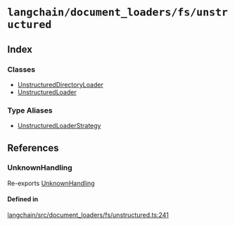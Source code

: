 `langchain/document_loaders/fs/unstructured`
============================================

Index[​](#index "Direct link to Index")
---------------------------------------

### Classes[​](#classes "Direct link to Classes")

*   [UnstructuredDirectoryLoader](/docs/api/document_loaders_fs_unstructured/classes/UnstructuredDirectoryLoader)
*   [UnstructuredLoader](/docs/api/document_loaders_fs_unstructured/classes/UnstructuredLoader)

### Type Aliases[​](#type-aliases "Direct link to Type Aliases")

*   [UnstructuredLoaderStrategy](/docs/api/document_loaders_fs_unstructured/types/UnstructuredLoaderStrategy)

References[​](#references "Direct link to References")
------------------------------------------------------

### UnknownHandling[​](#unknownhandling "Direct link to UnknownHandling")

Re-exports [UnknownHandling](/docs/api/document_loaders_fs_directory/variables/UnknownHandling)

#### Defined in[​](#defined-in "Direct link to Defined in")

[langchain/src/document\_loaders/fs/unstructured.ts:241](https://github.com/hwchase17/langchainjs/blob/46e1734/langchain/src/document_loaders/fs/unstructured.ts#L241)